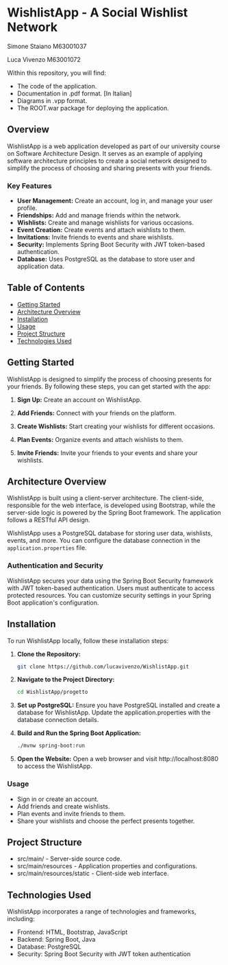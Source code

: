 # WishlistApp - A Social Wishlist Network

Simone Staiano M63001037

Luca Vivenzo M63001072

Within this repository, you will find:

- The code of the application.
- Documentation in .pdf format. [In Italian]
- Diagrams in .vpp format.
- The ROOT.war package for deploying the application.

## Overview

WishlistApp is a web application developed as part of our university course on Software Architecture Design. It serves as an example of applying software architecture principles to create a social network designed to simplify the process of choosing and sharing presents with your friends.

### Key Features

- **User Management:** Create an account, log in, and manage your user profile.
- **Friendships:** Add and manage friends within the network.
- **Wishlists:** Create and manage wishlists for various occasions.
- **Event Creation:** Create events and attach wishlists to them.
- **Invitations:** Invite friends to events and share wishlists.
- **Security:** Implements Spring Boot Security with JWT token-based authentication.
- **Database:** Uses PostgreSQL as the database to store user and application data.

## Table of Contents

- [Getting Started](#getting-started)
- [Architecture Overview](#architecture-overview)
- [Installation](#installation)
- [Usage](#usage)
- [Project Structure](#project-structure)
- [Technologies Used](#technologies-used)

## Getting Started

WishlistApp is designed to simplify the process of choosing presents for your friends. By following these steps, you can get started with the app:

1. **Sign Up:** Create an account on WishlistApp.

2. **Add Friends:** Connect with your friends on the platform.

3. **Create Wishlists:** Start creating your wishlists for different occasions.

4. **Plan Events:** Organize events and attach wishlists to them.

5. **Invite Friends:** Invite your friends to your events and share your wishlists.

## Architecture Overview

WishlistApp is built using a client-server architecture. The client-side, responsible for the web interface, is developed using Bootstrap, while the server-side logic is powered by the Spring Boot framework. The application follows a RESTful API design.

WishlistApp uses a PostgreSQL database for storing user data, wishlists, events, and more. You can configure the database connection in the `application.properties` file.

### Authentication and Security

WishlistApp secures your data using the Spring Boot Security framework with JWT token-based authentication. Users must authenticate to access protected resources. You can customize security settings in your Spring Boot application's configuration.

## Installation

To run WishlistApp locally, follow these installation steps:

1. **Clone the Repository:**

   ```bash
   git clone https://github.com/lucavivenzo/WishlistApp.git

2. **Navigate to the Project Directory:**
   ```bash
   cd WishlistApp/progetto
3. **Set up PostgreSQL:**
   Ensure you have PostgreSQL installed and create a database for WishlistApp. Update the application.properties with the database connection details.
4. **Build and Run the Spring Boot Application:**
   ```bash
   ./mvnw spring-boot:run
5. **Open the Website:**
   Open a web browser and visit http://localhost:8080 to access the WishlistApp.

### Usage

* Sign in or create an account.
* Add friends and create wishlists.
* Plan events and invite friends to them.
* Share your wishlists and choose the perfect presents together.

## Project Structure

* src/main/ - Server-side source code.
* src/main/resources - Application properties and configurations.
* src/main/resources/static - Client-side web interface.

## Technologies Used

WishlistApp incorporates a range of technologies and frameworks, including:

* Frontend: HTML, Bootstrap, JavaScript
* Backend: Spring Boot, Java
* Database: PostgreSQL
* Security: Spring Boot Security with JWT token authentication
